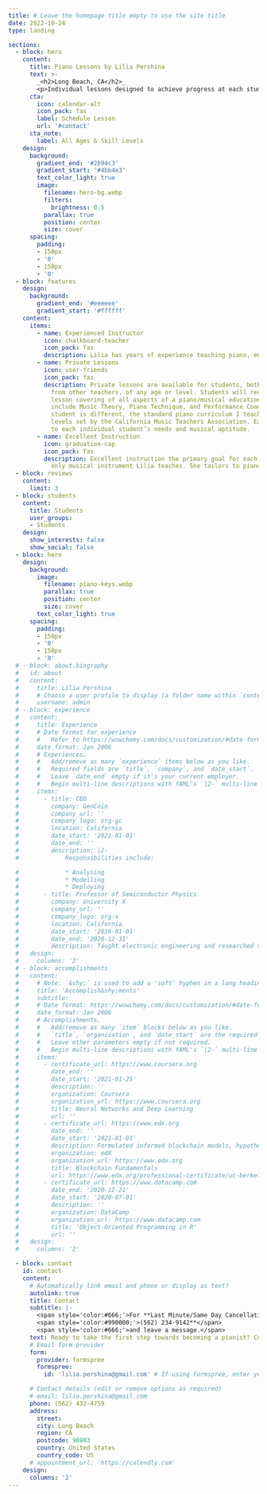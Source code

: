 ```yaml
---
title: # Leave the homepage title empty to use the site title
date: 2022-10-24
type: landing

sections:
  - block: hero
    content:
      title: Piano Lessons by Lilia Pershina
      text: >-
        _<h2>Long Beach, CA</h2>_
        <p>Individual lessons designed to achieve progress at each student’s personal achievement level.</p>
      cta:
        icon: calendar-alt
        icon_pack: fas
        label: Schedule Lesson
        url: '#contact'
      cta_note:
        label: All Ages & Skill Levels
    design:
      background:
        gradient_end: '#2b94c3'
        gradient_start: '#4bb4e3'
        text_color_light: true
        image:
          filename: hero-bg.webp
          filters:
            brightness: 0.5
          parallax: true
          position: center
          size: cover
      spacing:
        padding:
        - 150px
        - '0'
        - 150px
        - '0'
  - block: features
    design:
      background:
        gradient_end: '#eeeeee'
        gradient_start: '#ffffff'
    content:
      items:
        - name: Experienced Instructor
          icon: chalkboard-teacher
          icon_pack: fas
          description: Lilia has years of experience teaching piano, ensuring you receive top-notch guidance. With years of teaching experience and a deep passion for music, she is dedicated to nurturing your piano skills. Her profound knowledge and commitment to your musical journey ensure that you receive the highest quality guidance. Whether you're a beginner eager to explore the world of piano or an advanced player seeking to refine your craft, she will inspire, mentor, and guide you towards achieving your musical aspirations with enthusiasm and skill.
        - name: Private Lessons
          icon: user-friends
          icon_pack: fas
          description: Private lessons are available for students, both beginning and transfers
            from other teachers, of any age or level. Students will receive a weekly one-on-one
            lesson covering of all aspects of a piano/musical education. The lessons will
            include Music Theory, Piano Technique, and Performance Coaching. Although every
            student is different, the standard piano curriculum I teach is based on the proficiency
            levels set by the California Music Teachers Association. Each lesson is adapted
            to each individual student’s needs and musical aptitude.
        - name: Excellent Instruction
          icon: graduation-cap
          icon_pack: fas
          description: Excellent instruction the primary goal for each student. Piano is the
            only musical instrument Lilia teaches. She tailors to piano lessons and ensures that you receive personalized guidance every step of the way. She believes that the key to outstanding instruction is a strong foundation, and shes committed to equipping you with the skills and knowledge necessary to become a proficient pianist. Whether you're starting your musical journey or looking to refine your technique, her commitment to excellence ensures that you'll receive the highest quality instruction, setting you on a path to musical mastery.
  - block: reviews
    content:
      limit: 3
  - block: students
    content:
      title: Students
      user_groups:
      - Students
    design:
      show_interests: false
      show_social: false
  - block: hero
    design:
      background:
        image:
          filename: piano-keys.webp
          parallax: true
          position: center
          size: cover
        text_color_light: true
      spacing:
        padding:
        - 150px
        - '0'
        - 150px
        - '0'
  # - block: about.biography
  #   id: about
  #   content:
  #     title: Lilia Pershina
  #     # Choose a user profile to display (a folder name within `content/authors/`)
  #     username: admin
  # - block: experience
  #   content:
  #     title: Experience
  #     # Date format for experience
  #     #   Refer to https://wowchemy.com/docs/customization/#date-format
  #     date_format: Jan 2006
  #     # Experiences.
  #     #   Add/remove as many `experience` items below as you like.
  #     #   Required fields are `title`, `company`, and `date_start`.
  #     #   Leave `date_end` empty if it's your current employer.
  #     #   Begin multi-line descriptions with YAML's `|2-` multi-line prefix.
  #     items:
  #       - title: CEO
  #         company: GenCoin
  #         company_url: ''
  #         company_logo: org-gc
  #         location: California
  #         date_start: '2021-01-01'
  #         date_end: ''
  #         description: |2-
  #             Responsibilities include:

  #             * Analysing
  #             * Modelling
  #             * Deploying
  #       - title: Professor of Semiconductor Physics
  #         company: University X
  #         company_url: ''
  #         company_logo: org-x
  #         location: California
  #         date_start: '2016-01-01'
  #         date_end: '2020-12-31'
  #         description: Taught electronic engineering and researched semiconductor physics.
  #   design:
  #     columns: '2'
  # - block: accomplishments
  #   content:
  #     # Note: `&shy;` is used to add a 'soft' hyphen in a long heading.
  #     title: 'Accomplish&shy;ments'
  #     subtitle:
  #     # Date format: https://wowchemy.com/docs/customization/#date-format
  #     date_format: Jan 2006
  #     # Accomplishments.
  #     #   Add/remove as many `item` blocks below as you like.
  #     #   `title`, `organization`, and `date_start` are the required parameters.
  #     #   Leave other parameters empty if not required.
  #     #   Begin multi-line descriptions with YAML's `|2-` multi-line prefix.
  #     items:
  #       - certificate_url: https://www.coursera.org
  #         date_end: ''
  #         date_start: '2021-01-25'
  #         description: ''
  #         organization: Coursera
  #         organization_url: https://www.coursera.org
  #         title: Neural Networks and Deep Learning
  #         url: ''
  #       - certificate_url: https://www.edx.org
  #         date_end: ''
  #         date_start: '2021-01-01'
  #         description: Formulated informed blockchain models, hypotheses, and use cases.
  #         organization: edX
  #         organization_url: https://www.edx.org
  #         title: Blockchain Fundamentals
  #         url: https://www.edx.org/professional-certificate/uc-berkeleyx-blockchain-fundamentals
  #       - certificate_url: https://www.datacamp.com
  #         date_end: '2020-12-21'
  #         date_start: '2020-07-01'
  #         description: ''
  #         organization: DataCamp
  #         organization_url: https://www.datacamp.com
  #         title: 'Object-Oriented Programming in R'
  #         url: ''
  #   design:
  #     columns: '2'

  - block: contact
    id: contact
    content:
      # Automatically link email and phone or display as text?
      autolink: true
      title: Contact
      subtitle: |-
        <span style='color:#666;'>For **Last Minute/Same Day Cancellations ONLY:<br />Call</span>
        <span style='color:#990000;'>(562) 234-9142**</span>
        <span style='color:#666;'>and leave a message.</span>
      text: Ready to take the first step towards becoming a pianist? Contact us today for the finest piano lessons in Long Beach.<br />We look forward to helping you achieve your musical goals!
      # Email form provider
      form:
        provider: formspree
        formspree:
          id: 'lilia.pershina@gmail.com' # If using Formspree, enter your Formspree form ID

      # Contact details (edit or remove options as required)
      # email: lilia.pershina@gmail.com
      phone: (562) 433-4759
      address:
        street:
        city: Long Beach
        region: CA
        postcode: 90803
        country: United States
        country_code: US
      # appointment_url: 'https://calendly.com'
    design:
      columns: '2'
---
```

